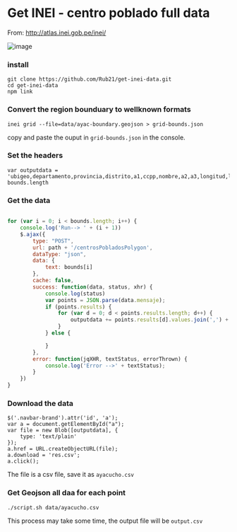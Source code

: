  # Get INEI - centro poblado full data

 From: http://atlas.inei.gob.pe/inei/

 ![image](https://user-images.githubusercontent.com/1152236/41057405-ac512f20-698c-11e8-960d-511dffcb75ac.png)



###  install


```
git clone https://github.com/Rub21/get-inei-data.git
cd get-inei-data
npm link

```

### Convert the region bounduary to wellknown formats


```
inei grid --file=data/ayac-boundary.geojson > grid-bounds.json

```

copy and paste the ouput in `grid-bounds.json` in the console.


### Set the headers

```
var outputdata = 'ubigeo,departamento,provincia,distrito,a1,ccpp,nombre,a2,a3,longitud,latitud,a4\n';
bounds.length
```

### Get the data


```js

for (var i = 0; i < bounds.length; i++) {
	console.log('Run--> ' + (i + 1))
	$.ajax({
		type: "POST",
		url: path + '/centrosPobladosPolygon',
		dataType: "json",
		data: {
			text: bounds[i]
		},
		cache: false,
		success: function(data, status, xhr) {
			console.log(status)
			var points = JSON.parse(data.mensaje);
			if (points.results) {
				for (var d = 0; d < points.results.length; d++) {
					outputdata += points.results[d].values.join(',') + '\n';
				}
			} else {

			}
		},
		error: function(jqXHR, textStatus, errorThrown) {
			console.log('Error -->' + textStatus);
		}
	})
}

```

### Download the data

```
$('.navbar-brand').attr('id', 'a');
var a = document.getElementById("a");
var file = new Blob([outputdata], {
	type: 'text/plain'
});
a.href = URL.createObjectURL(file);
a.download = 'res.csv';
a.click();

```


The file is a csv file, save it as `ayacucho.csv`


### Get Geojson all daa for each point

```
./script.sh data/ayacucho.csv

```
This process may take  some time, the output file will be `output.csv`


